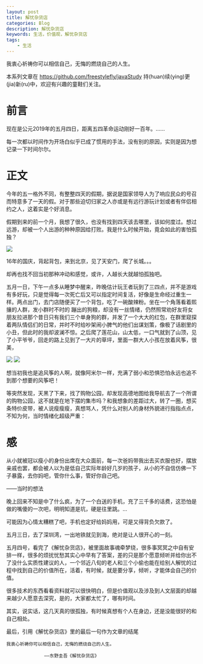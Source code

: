 ```yaml
---
layout: post
title: 解忧杂货店
categories: Blog
description: 解忧杂货店
keywords: 生活，价值观，解忧杂货店
tags:
	- 生活
---
```


我衷心祈祷你可以相信自己，无悔的燃烧自己的人生。

本系列文章在 <https://github.com/freestylefly/javaStudy> 持(huan)续(ying)更(jia)新(ru)中，欢迎有兴趣的童鞋们关注。
# 前言

现在是公元2019年的五月四日，距离五四革命运动刚好一百年。……

每一次都以时间作为开场白似乎已成了惯用的手法，没有别的原因，实则是因为想记录一下时间尔尔。

# 正文
今年的五一格外不同，有整整四天的假期，据说是国家领导人为了响应民众的号召而特意多了一天的假。对于那些迫切归家之人亦或是有远行游玩计划或者有伴侣相约之人，这着实是个好消息。


假期到来的前一个月，我想了很久，也没有找到四天该去哪里，该如何度过。想过远游，却被一个人出游的种种原因给打败。我是什么时候开始，竟会如此的害怕孤独？

![](/images/blog/2019-05-04-孤独.jpg)



16年的国庆，背起背包，来到北京，见了天安门，爬了长城。。。

 

却再也找不回当初那种冲动和感觉，或许，人越长大就越怕孤独吧。



五月一日，下午一点多从睡梦中醒来，昨晚估计玩王者玩到了三四点，并不是游戏有多好玩，只是觉得每一次死亡后又可以指定时间复活，好像是生命经过重生一样。两点出门，去门店随便买了一个背包，吃了一碗酸辣粉。坐在一个角落看着熙攘的人群，发小群时不时的 蹦出的狗粮，却没有一丝情绪，仍然照常劝好友将女朋友拉进那个昔日只有我们三个单身狗的群，并发了一个大大的红包，在群里窥探着两队情侣们的日常，并时不时给吵架闹小脾气的他们出谋划策，像极了话剧里的小丑，但此时的我却波澜不惊。之后爬了莲花山，山太低，一口气就到了山顶，见了小平爷爷，回走的路上见到了一大片的草坪，里面一群大人小孩在放着风筝，很美，

![](/images/blog/2019年5月4日174138-莲花山.jpg)
![](/images/blog/2019年5月4日174138-莲花山2.jpg)



想当初我也是追风筝的人啊，就像阿米尔一样，充满了弱小和恐惧恐怕永远也追不到那个想要的风筝吧！



等突然发现，天黑了下来，找了购物公园，却发现高德地图给我导航去了一个所谓的购物公园，这不就是在地下摆的集市吗？和我想象的差距过大，转了一圈，想买条特价皮带，被人说瘦瘦瘦，真想骂人，凭什么对别人的身材外貌进行指指点点，不知为何，当时情绪化超级严重：

# 感
从小就被冠以瘦小的身份出席在大众面前，每一次爸妈带我出去买衣服也好，摆放亲戚也罢，都会被人以为是低自己实际年龄好几岁的孩子，从小的不自信仿佛一下子暴露，去你妈吧，管你什么事，管好你自己吧。



——当时的想法


晚上回来不知是中了什么疯，为了一个白送的手机，充了三千多的话费，这恐怕是做的嘴傻的一次吧，明明知道是坑，硬是往里跳。…

 

可能因为心情太糟糕了吧，手机也定好给妈妈用，可是又得背负欠款了。

 五月三日，去了深圳湾，一出地铁就见到海，绝对是让人很开心的一刻。


五月四号，看完了《解忧杂货店》，被里面故事魂牵梦绕，很多事冥冥之中自有安排一样，很多的烦扰忧愁其实心中早有了答案，差的只是那个愿意倾听并给你出不了没什么实质性建议的人，一个邻近八旬的老人和三个小偷也能在给别人解忧的过程中找到自己的价值所在，活着，有时候，就是要分享，倾听，才能体会自己的价值。


很多技术的东西看看资料就可以很快明白，但是价值观以及涉及到人文层面的却越来越少人愿意去深究，是的，大家都太忙了，哪有时间。

 

其实，说实话，这几天真的很孤独，有时候真想有个人在身边，还是没能很好的和自己相处。



最后，引用《解忧杂货店》里的最后一句作为文章的结尾

```
我衷心祈祷你可以相信自己，无悔的燃烧自己的人生。

              ——东野圭吾《解忧杂货店》
```


